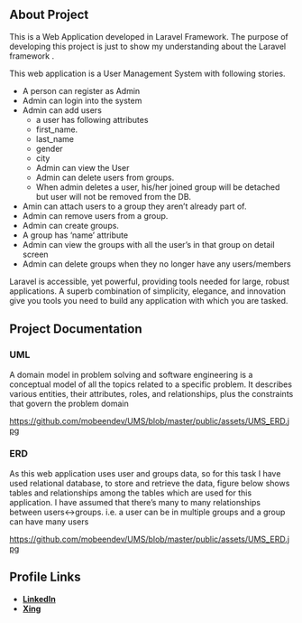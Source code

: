 
## About Project


This is a Web Application developed in Laravel Framework. The purpose of developing this project is just to show my understanding about the Laravel framework .

This web application is a User Management System with following stories.

- A person can register as Admin
- 	Admin can login into the system
- 	Admin can add users  
	- a user has following attributes 
	- first_name.
	- last_name
	- gender
	- city
	- Admin can view the User
	- Admin can delete users from groups.
	- When admin deletes a user, his/her joined group will be detached but user will not be removed from the DB.
- 	Amin can attach users to a group they aren’t already part of.
- 	Admin can remove users from a group.
- 	Admin can create groups.
- 	A group has ‘name’ attribute
- 	Admin can view the groups with all the user’s in that group on detail screen
- 	Admin can delete groups when they no longer have any users/members


Laravel is accessible, yet powerful, providing tools needed for large, robust applications. A superb combination of simplicity, elegance, and innovation give you tools you need to build any application with which you are tasked.

## Project Documentation

### UML
A domain model in problem solving and software engineering is a conceptual model of all the topics related to a specific problem. It describes various entities, their attributes, roles, and relationships, plus the constraints that govern the problem domain

https://github.com/mobeendev/UMS/blob/master/public/assets/UMS_ERD.jpg

### ERD
As this web application uses user and groups data, so for this task I have used relational database, to store and retrieve the data, figure below shows tables and relationships among the tables which are used for this application. 
I have assumed that there’s many to many relationships between users<->groups. i.e. a user can be in multiple groups and a group can have many users

https://github.com/mobeendev/UMS/blob/master/public/assets/UMS_ERD.jpg


## Profile Links

- **[LinkedIn](https://www.linkedin.com/in/mobeendev)**
- **[Xing](https://www.xing.com/profile/abdul_mobeen3)**

